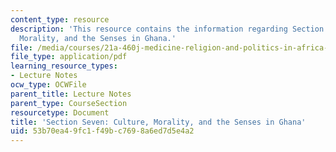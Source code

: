 ```yaml
---
content_type: resource
description: 'This resource contains the information regarding Section Seven: Culture,
  Morality, and the Senses in Ghana.'
file: /media/courses/21a-460j-medicine-religion-and-politics-in-africa-and-the-african-diaspora-spring-2005/53b70ea49fc1f49bc7698a6ed7d5e4a2_MIT21A_460JS05_4_14_5_460j.pdf
file_type: application/pdf
learning_resource_types:
- Lecture Notes
ocw_type: OCWFile
parent_title: Lecture Notes
parent_type: CourseSection
resourcetype: Document
title: 'Section Seven: Culture, Morality, and the Senses in Ghana'
uid: 53b70ea4-9fc1-f49b-c769-8a6ed7d5e4a2
---
```

